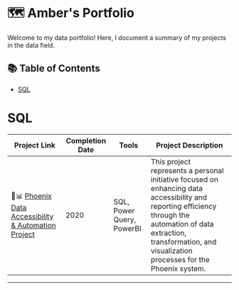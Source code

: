 # 🗺 Amber's Portfolio

Welcome to my data portfolio! Here, I document a summary of my projects in the data field. 

## 📚 Table of Contents
- [SQL](#dsql)


# SQL

| Project Link | Completion Date | Tools | Project Description | 
|---|---|---|---|
| 🚀📊 [Phoenix Data Accessibility & Automation Project](https://github.com/ADeabenderfer/Phoenix-SQL-to-PowerBI-for-Dept-83) | 2020 | SQL, Power Query, PowerBI | This project represents a personal initiative focused on enhancing data accessibility and reporting efficiency through the automation of data extraction, transformation, and visualization processes for the Phoenix system. |


***

